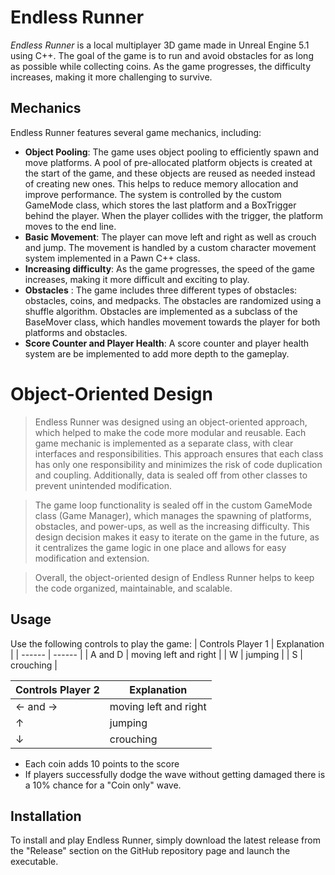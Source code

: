 # **Endless Runner**
_Endless Runner_ is a local multiplayer 3D game made in Unreal Engine 5.1 using C++. The goal of the game is to run and avoid obstacles for as long as possible while collecting coins. As the game progresses, the difficulty increases, making it more challenging to survive.

## Mechanics
Endless Runner features several game mechanics, including:

- **Object Pooling**: The game uses object pooling to efficiently spawn and move platforms. A pool of pre-allocated platform objects is created at the start of the game, and these objects are reused as needed instead of creating new ones. This helps to reduce memory allocation and improve performance. The system is controlled by the custom GameMode class, which stores the last platform and a BoxTrigger behind the player. When the player collides with the trigger, the platform moves to the end line.
- **Basic Movement**: The player can move left and right as well as crouch and jump. The movement is handled by a custom character movement system implemented in a Pawn C++ class.
- **Increasing difficulty**: As the game progresses, the speed of the game increases, making it more difficult and exciting to play.
- **Obstacles** : The game includes three different types of obstacles: obstacles, coins, and medpacks. The obstacles are randomized using a shuffle algorithm. Obstacles are implemented as a subclass of the BaseMover class, which handles movement towards the player for both platforms and obstacles. 
- **Score Counter and Player Health**: A score counter and player health system are be implemented to add more depth to the gameplay.

# Object-Oriented Design
 > Endless Runner was designed using an object-oriented approach, which helped to make the code more modular and reusable. Each game mechanic is implemented as a separate class, with clear interfaces and responsibilities. This approach ensures that each class has only one responsibility and minimizes the risk of code duplication and coupling. Additionally, data is sealed off from other classes to prevent unintended modification.
 
 > The game loop functionality is sealed off in the custom GameMode class (Game Manager), which manages the spawning of platforms, obstacles, and power-ups, as well as the increasing difficulty. This design decision makes it easy to iterate on the game in the future, as it centralizes the game logic in one place and allows for easy modification and extension.

> Overall, the object-oriented design of Endless Runner helps to keep the code organized, maintainable, and scalable.


## Usage
Use the following controls to play the game:
| Controls Player 1 | Explanation |
| ------ | ------ |
| A and D |  moving left and right | 
| W |  jumping | 
| S |  crouching | 

| Controls Player 2 | Explanation |
| ------ | ------ |
| ← and → |  moving left and right | 
| ↑ |  jumping | 
| ↓ |  crouching | 

- Each coin adds 10 points to the score
- If players successfully dodge the wave without getting damaged there is a 10% chance for a "Coin only" wave.

## Installation
To install and play Endless Runner, simply download the latest release from the "Release" section on the GitHub repository page and launch the executable.

